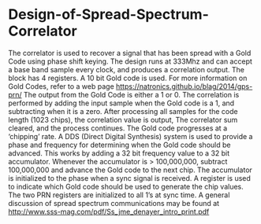 # Design-of-Spread-Spectrum-Correlator
The correlator is used to recover a signal that has been spread with a Gold Code using phase shift keying. The design runs at 333Mhz and can accept a base band sample every clock, and produces a correlation output. The block has 4 registers. A 10 bit Gold code is used. For more information on Gold Codes, refer to a web page https://natronics.github.io/blag/2014/gps-prn/ The output from the Gold Code is either a 1 or 0. The correlation is performed by adding the input sample when the Gold code is a 1, and subtracting when it is a zero. After processing all samples for the code length (1023 chips), the correlation value is output, The correlator sum cleared, and the process continues. The Gold code progresses at a ‘chipping’ rate. 
A DDS (Direct Digital Synthesis) system is used to provide a phase and frequency for determining when the Gold code should be advanced. This works by adding a 32 bit frequency value to a 32 bit accumulator. Whenever the accumulator is > 100,000,000, subtract 100,000,000 and advance the Gold code to the next chip. The accumulator is initialized to the phase when a sync signal is received.
A register is used to indicate which Gold code should be used to generate the chip values. The two PRN registers are initialized to all 1’s at sync time.
A general discussion of spread spectrum communications may be found at http://www.sss-mag.com/pdf/Ss_jme_denayer_intro_print.pdf
